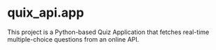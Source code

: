 # quix_api.app
This project is a Python-based Quiz Application that fetches real-time multiple-choice questions from an online API.
